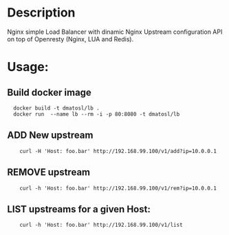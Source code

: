 # Description
Nginx simple Load Balancer with dinamic Nginx Upstream configuration API on top of Openresty (Nginx, LUA and Redis).

# Usage:

## Build docker image
```
  docker build -t dmatosl/lb .
  docker run  --name lb --rm -i -p 80:8080 -t dmatosl/lb
```

## ADD New upstream
```
    curl -H 'Host: foo.bar' http://192.168.99.100/v1/add?ip=10.0.0.1
```

## REMOVE upstream
```
	curl -h 'Host: foo.bar' http://192.168.99.100/v1/rem?ip=10.0.0.1
```

## LIST upstreams for a given Host:
```
	curl -h 'Host: foo.bar' http://192.168.99.100/v1/list
```

